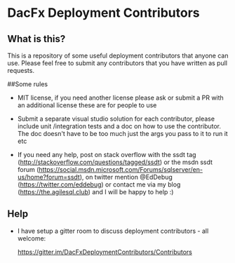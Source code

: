 # DacFx Deployment Contributors

## What is this?

This is a repository of some useful deployment contributors that anyone can use. Please feel free to submit any contributors that you have written as pull requests.

##Some rules

- MIT license, if you need another license please ask or submit a PR with an additional license these are for people to use

- Submit a separate visual studio solution for each contributor, please include unit /integration tests and a doc on how to use the contributor. The doc doesn't have to be too much just the args you pass to it to run it etc 

- If you need any help, post on stack overflow with the ssdt tag (<http://stackoverflow.com/questions/tagged/ssdt>) or the msdn ssdt forum (<https://social.msdn.microsoft.com/Forums/sqlserver/en-us/home?forum=ssdt>), on twitter mention @EdDebug (<https://twitter.com/eddebug>) or contact me via my blog (<https://the.agilesql.club>) and I will be happy to help :)


## Help

- I have setup a gitter room to discuss deployment contributors - all welcome:

     <https://gitter.im/DacFxDeploymentContributors/Contributors>
